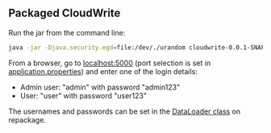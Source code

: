 ## Packaged CloudWrite

Run the jar from the command line:

```bash
java -jar -Djava.security.egd=file:/dev/./urandom cloudwrite-0.0.1-SNAPSHOT.jar
```

From a browser, go to [localhost:5000](http://localhost:5000) (port selection is set in [application.properties](../src/main/resources/application.properties)) and enter one of the login details:

+ Admin user: "admin" with password "admin123"
+ User: "user" with password "user123"

The usernames and passwords can be set in the [DataLoader class](../src/main/java/com/example/cloudwrite/bootstrap/DataLoader.java#L133) on repackage.
